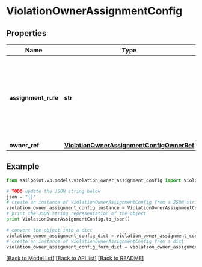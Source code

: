 # ViolationOwnerAssignmentConfig


## Properties
Name | Type | Description | Notes
------------ | ------------- | ------------- | -------------
**assignment_rule** | **str** | Details about the violations owner. MANAGER - identity&#39;s manager STATIC - Governance Group or Identity | [optional] 
**owner_ref** | [**ViolationOwnerAssignmentConfigOwnerRef**](ViolationOwnerAssignmentConfigOwnerRef.md) |  | [optional] 

## Example

```python
from sailpoint.v3.models.violation_owner_assignment_config import ViolationOwnerAssignmentConfig

# TODO update the JSON string below
json = "{}"
# create an instance of ViolationOwnerAssignmentConfig from a JSON string
violation_owner_assignment_config_instance = ViolationOwnerAssignmentConfig.from_json(json)
# print the JSON string representation of the object
print ViolationOwnerAssignmentConfig.to_json()

# convert the object into a dict
violation_owner_assignment_config_dict = violation_owner_assignment_config_instance.to_dict()
# create an instance of ViolationOwnerAssignmentConfig from a dict
violation_owner_assignment_config_form_dict = violation_owner_assignment_config.from_dict(violation_owner_assignment_config_dict)
```
[[Back to Model list]](../README.md#documentation-for-models) [[Back to API list]](../README.md#documentation-for-api-endpoints) [[Back to README]](../README.md)


